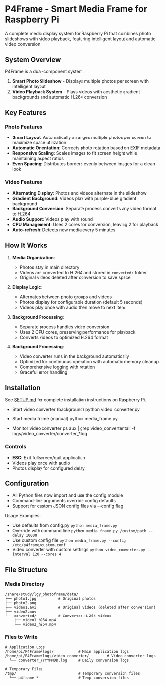 # P4Frame - Smart Media Frame for Raspberry Pi

A complete media display system for Raspberry Pi that combines photo slideshows with video playback, featuring intelligent layout and automatic video conversion.

## System Overview

P4Frame is a dual-component system:
1. **Smart Photo Slideshow** - Displays multiple photos per screen with intelligent layout
2. **Video Playback System** - Plays videos with aesthetic gradient backgrounds and automatic H.264 conversion

## Key Features

### Photo Features
- **Smart Layout**: Automatically arranges multiple photos per screen to maximize space utilization
- **Automatic Orientation**: Corrects photo rotation based on EXIF metadata
- **Responsive Scaling**: Scales images to fit screen height while maintaining aspect ratios
- **Even Spacing**: Distributes borders evenly between images for a clean look

### Video Features
- **Alternating Display**: Photos and videos alternate in the slideshow
- **Gradient Background**: Videos play with purple-blue gradient background
- **Background Conversion**: Separate process converts any video format to H.264
- **Audio Support**: Videos play with sound
- **CPU Management**: Uses 2 cores for conversion, leaving 2 for playback
- **Auto-refresh**: Detects new media every 5 minutes

## How It Works

1. **Media Organization**: 
   - Photos stay in main directory
   - Videos are converted to H.264 and stored in `converted/` folder
   - Original videos deleted after conversion to save space

2. **Display Logic**:
   - Alternates between photo groups and videos
   - Photos display for configurable duration (default 5 seconds)
   - Videos play once with audio then move to next item

3. **Background Processing**:
   - Separate process handles video conversion
   - Uses 2 CPU cores, preserving performance for playback
   - Converts videos to optimized H.264 format

4. **Background Processing**:
   - Video converter runs in the background automatically
   - Optimized for continuous operation with automatic memory cleanup
   - Comprehensive logging with rotation
   - Graceful error handling

## Installation

See [SETUP.md](SETUP.md) for complete installation instructions on Raspberry Pi.

* Start video converter (background)
python video_converter.py

* Start media frame (manual)
python media_frame.py

* Monitor video converter
ps aux | grep video_converter
tail -f logs/video_converter/converter_*.log

### Controls
- **ESC**: Exit fullscreen/quit application
- Videos play once with audio
- Photos display for configured delay

## Configuration

- All Python files now import and use the config module
- Command-line arguments override config defaults        
- Support for custom JSON config files via --config flag

Usage Examples:

* Use defaults from config.py `python media_frame.py`
* Override with command line `python media_frame.py /custom/path --delay 10000`
* Use custom config file `python media_frame.py --config /etc/p4frame/custom.conf`
* Video converter with custom settings `python video_converter.py --interval 120 --cores 4`

## File Structure

### Media Directory
```
/share/study/lgy_photoframe/data/
├── photo1.jpg          # Original photos
├── photo2.png
├── video1.avi          # Original videos (deleted after conversion)
├── video2.mov
└── converted/          # Converted H.264 videos
    ├── video1_h264.mp4
    └── video2_h264.mp4
```

### Files to Write
```
# Application Logs
/home/pi/P4Frame/logs/           # Main application logs
/home/pi/P4Frame/logs/video_converter/        # Video converter logs
  └── converter_YYYYMMDD.log     # Daily conversion logs

# Temporary Files
/tmp/                            # Temporary conversion files
  └── p4frame-*                  # Temp conversion files
```
